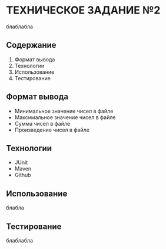 # ТЕХНИЧЕСКОЕ ЗАДАНИЕ №2
блаблабла
## Содержание
1. Формат вывода
2. Технологии
3. Использование
4. Тестирование
## Формат вывода
* Минимальное значение чисел в файле
* Максимальное значение чисел в файле
* Сумма чисел в файле
* Произведение чисел в файле
## Технологии
* JUnit
* Maven
* Github
## Использование
блабла
## Тестирование
блаблабла



